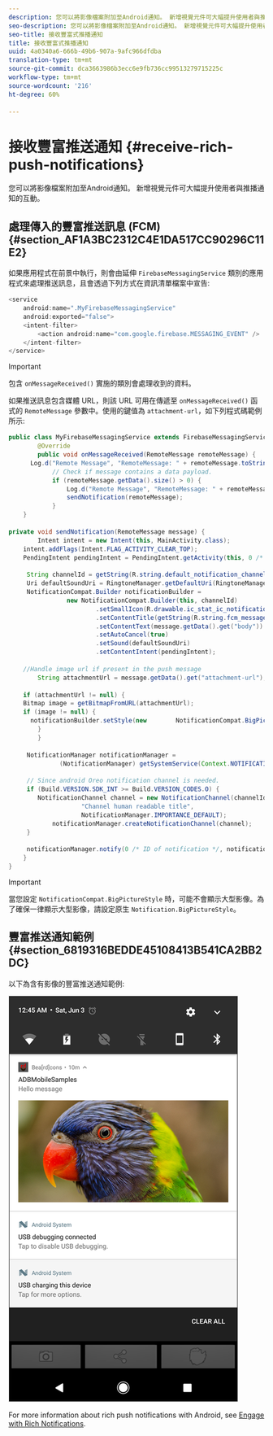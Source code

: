 ```yaml
---
description: 您可以將影像檔案附加至Android通知。 新增視覺元件可大幅提升使用者與推播通知的互動。
seo-description: 您可以將影像檔案附加至Android通知。 新增視覺元件可大幅提升使用者與推播通知的互動。
seo-title: 接收豐富式推播通知
title: 接收豐富式推播通知
uuid: 4a0340a6-666b-49b6-907a-9afc966dfdba
translation-type: tm+mt
source-git-commit: dca3663986b3ecc6e9fb736cc99513279715225c
workflow-type: tm+mt
source-wordcount: '216'
ht-degree: 60%

---
```



# 接收豐富推送通知 {#receive-rich-push-notifications}

您可以將影像檔案附加至Android通知。 新增視覺元件可大幅提升使用者與推播通知的互動。

## 處理傳入的豐富推送訊息 (FCM) {#section_AF1A3BC2312C4E1DA517CC90296C11E2}

如果應用程式在前景中執行，則會由延伸 `FirebaseMessagingService` 類別的應用程式來處理推送訊息，且會透過下列方式在資訊清單檔案中宣告:

```java
<service
    android:name=".MyFirebaseMessagingService"
    android:exported="false">
    <intent-filter>
        <action android:name="com.google.firebase.MESSAGING_EVENT" />
    </intent-filter>
</service>
```

>[!IMPORTANT]
>
>包含 `onMessageReceived()` 實施的類別會處理收到的資料。

如果推送訊息包含媒體 URL，則該 URL 可用在傳遞至 `onMessageReceived()` 函式的 `RemoteMessage` 參數中。使用的鍵值為 `attachment-url`，如下列程式碼範例所示:

```java
public class MyFirebaseMessagingService extends FirebaseMessagingService {
        @Override
        public void onMessageReceived(RemoteMessage remoteMessage) {
      Log.d("Remote Message", "RemoteMessage: " + remoteMessage.toString());
            // Check if message contains a data payload.
            if (remoteMessage.getData().size() > 0) {
                Log.d("Remote Message", "RemoteMessage: " + remoteMessage.getData());
                sendNotification(remoteMessage);
            }
    }
 
private void sendNotification(RemoteMessage message) {
        Intent intent = new Intent(this, MainActivity.class);
    intent.addFlags(Intent.FLAG_ACTIVITY_CLEAR_TOP);
    PendingIntent pendingIntent = PendingIntent.getActivity(this, 0 /* Request code */, intent, PendingIntent.FLAG_ONE_SHOT);

     String channelId = getString(R.string.default_notification_channel_id);
     Uri defaultSoundUri = RingtoneManager.getDefaultUri(RingtoneManager.TYPE_NOTIFICATION);
     NotificationCompat.Builder notificationBuilder =
                new NotificationCompat.Builder(this, channelId)
                        .setSmallIcon(R.drawable.ic_stat_ic_notification)
                        .setContentTitle(getString(R.string.fcm_message))
                        .setContentText(message.getData().get("body"))
                        .setAutoCancel(true)
                        .setSound(defaultSoundUri)
                        .setContentIntent(pendingIntent);
  
    //Handle image url if present in the push message 
        String attachmentUrl = message.getData().get("attachment-url");
  
    if (attachmentUrl != null) { 
    Bitmap image = getBitmapFromURL(attachmentUrl); 
    if (image != null) { 
      notificationBuilder.setStyle(new        NotificationCompat.BigPictureStyle().bigPicture(image)); 
        } 
        } 

     NotificationManager notificationManager =
              (NotificationManager) getSystemService(Context.NOTIFICATION_SERVICE);

     // Since android Oreo notification channel is needed.
     if (Build.VERSION.SDK_INT >= Build.VERSION_CODES.O) {
        NotificationChannel channel = new NotificationChannel(channelId,
                    "Channel human readable title",
                    NotificationManager.IMPORTANCE_DEFAULT);
            notificationManager.createNotificationChannel(channel);
     }

     notificationManager.notify(0 /* ID of notification */, notificationBuilder.build());
    }
}
```

>[!IMPORTANT]
>
>當您設定 `NotificationCompat.BigPictureStyle` 時，可能不會顯示大型影像。為了確保一律顯示大型影像，請設定原生 `Notification.BigPictureStyle`。

## 豐富推送通知範例 {#section_6819316BEDDE45108413B541CA2BB2DC}

以下為含有影像的豐富推送通知範例:

![](assets/rich-push-notification_example.png)

For more information about rich push notifications with Android, see [Engage with Rich Notifications](https://developer.android.com/distribute/best-practices/engage/rich-notifications.html).
